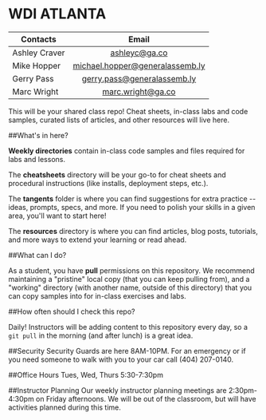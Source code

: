 # WDI ATLANTA

| Contacts            | Email
| -------------       |:-------------:
| Ashley Craver       | ashleyc@ga.co
| Mike Hopper         | michael.hopper@generalassemb.ly 
| Gerry Pass          | gerry.pass@generalassemb.ly
| Marc Wright         | marc.wright@ga.co 

This will be your shared class repo! Cheat sheets, in-class labs and code samples, curated lists of articles, and other resources will live here.

##What's in here?

**Weekly directories** contain in-class code samples and files required for labs and lessons. 

The **cheatsheets** directory will be your go-to for cheat sheets and procedural instructions (like installs, deployment steps, etc.).

The **tangents** folder is where you can find suggestions for extra practice -- ideas, prompts, specs, and more. If you need to polish your skills in a given area, you'll want to start here!

The **resources** directory is where you can find articles, blog posts, tutorials, and more ways to extend your learning or read ahead. 

##What can I do?

As a student, you have **pull** permissions on this repository. We recommend maintaining a "pristine" local copy (that you can keep pulling from), and a "working" directory (with another name, outside of this directory) that you can copy samples into for in-class exercises and labs.

##How often should I check this repo?

Daily! Instructors will be adding content to this repository every day, so a ```git pull``` in the morning (and after lunch) is a great idea.

##Security
Security Guards are here 8AM-10PM. For an emergency or if you need someone to walk with you to your car call (404) 207-0140.

##Office Hours
Tues, Wed, Thurs 5:30-7:30pm

##Instructor Planning
Our weekly instructor planning meetings are 2:30pm-4:30pm on Friday afternoons. We will be out of the classroom, but will have activities planned during this time.
